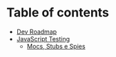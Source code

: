 # Table of contents

* [Dev Roadmap](README.md)
* [JavaScript Testing](javascript-testing/README.md)
  * [Mocs, Stubs e Spies](javascript-testing/mocs-stubs-e-spies.md)
